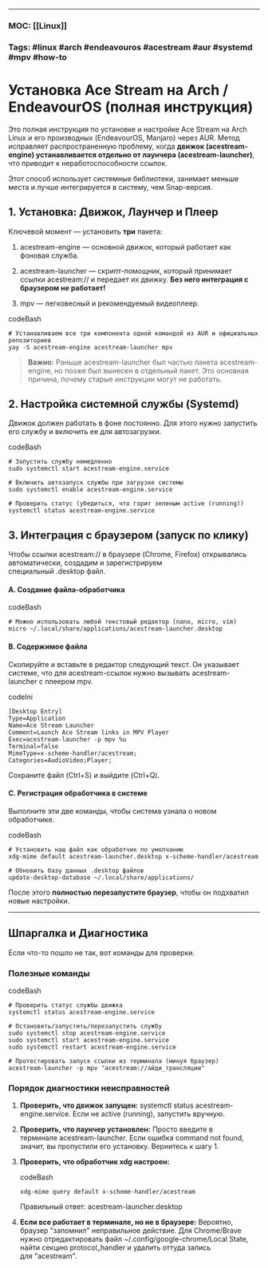 

---
### MOC: [[Linux]]

### Tags: #linux #arch #endeavouros #acestream #aur #systemd #mpv #how-to

# Установка Ace Stream на Arch / EndeavourOS (полная инструкция)

Это полная инструкция по установке и настройке Ace Stream на Arch Linux и его производных (EndeavourOS, Manjaro) через AUR. Метод исправляет распространенную проблему, когда **движок (acestream-engine) устанавливается отдельно от лаунчера (acestream-launcher)**, что приводит к неработоспособности ссылок.

Этот способ использует системные библиотеки, занимает меньше места и лучше интегрируется в систему, чем Snap-версия.

## 1. Установка: Движок, Лаунчер и Плеер

Ключевой момент — установить **три** пакета:

1. acestream-engine — основной движок, который работает как фоновая служба.
    
2. acestream-launcher — скрипт-помощник, который принимает ссылки acestream:// и передает их движку. **Без него интеграция с браузером не работает!**
    
3. mpv — легковесный и рекомендуемый видеоплеер.
    

codeBash

```
# Устанавливаем все три компонента одной командой из AUR и официальных репозиториев
yay -S acestream-engine acestream-launcher mpv
```

> **Важно:** Раньше acestream-launcher был частью пакета acestream-engine, но позже был вынесен в отдельный пакет. Это основная причина, почему старые инструкции могут не работать.

## 2. Настройка системной службы (Systemd)

Движок должен работать в фоне постоянно. Для этого нужно запустить его службу и включить ее для автозагрузки.

codeBash

```
# Запустить службу немедленно
sudo systemctl start acestream-engine.service

# Включить автозапуск службы при загрузке системы
sudo systemctl enable acestream-engine.service

# Проверить статус (убедиться, что горит зеленым active (running))
systemctl status acestream-engine.service
```

## 3. Интеграция с браузером (запуск по клику)

Чтобы ссылки acestream:// в браузере (Chrome, Firefox) открывались автоматически, создадим и зарегистрируем специальный .desktop файл.

#### A. Создание файла-обработчика

codeBash

```
# Можно использовать любой текстовый редактор (nano, micro, vim)
micro ~/.local/share/applications/acestream-launcher.desktop
```

#### B. Содержимое файла

Скопируйте и вставьте в редактор следующий текст. Он указывает системе, что для acestream-ссылок нужно вызывать acestream-launcher с плеером mpv.

codeIni

```
[Desktop Entry]
Type=Application
Name=Ace Stream Launcher
Comment=Launch Ace Stream links in MPV Player
Exec=acestream-launcher -p mpv %u
Terminal=false
MimeType=x-scheme-handler/acestream;
Categories=AudioVideo;Player;
```

Сохраните файл (Ctrl+S) и выйдите (Ctrl+Q).

#### C. Регистрация обработчика в системе

Выполните эти две команды, чтобы система узнала о новом обработчике.

codeBash

```
# Установить наш файл как обработчик по умолчанию
xdg-mime default acestream-launcher.desktop x-scheme-handler/acestream

# Обновить базу данных .desktop файлов
update-desktop-database ~/.local/share/applications/
```

После этого **полностью перезапустите браузер**, чтобы он подхватил новые настройки.

---

## Шпаргалка и Диагностика

Если что-то пошло не так, вот команды для проверки.

### Полезные команды

codeBash

```
# Проверить статус службы движка
systemctl status acestream-engine.service

# Остановить/запустить/перезапустить службу
sudo systemctl stop acestream-engine.service
sudo systemctl start acestream-engine.service
sudo systemctl restart acestream-engine.service

# Протестировать запуск ссылки из терминала (минуя браузер)
acestream-launcher -p mpv "acestream://айди_трансляции"
```

### Порядок диагностики неисправностей

1. **Проверить, что движок запущен:** systemctl status acestream-engine.service. Если не active (running), запустить вручную.
    
2. **Проверить, что лаунчер установлен:** Просто введите в терминале acestream-launcher. Если ошибка command not found, значит, вы пропустили его установку. Вернитесь к шагу 1.
    
3. **Проверить, что обработчик xdg настроен:**
    
    codeBash
    
    ```
    xdg-mime query default x-scheme-handler/acestream
    ```
    
    Правильный ответ: acestream-launcher.desktop
    
4. **Если все работает в терминале, но не в браузере:** Вероятно, браузер "запомнил" неправильное действие. Для Chrome/Brave нужно отредактировать файл ~/.config/google-chrome/Local State, найти секцию protocol_handler и удалить оттуда запись для "acestream".